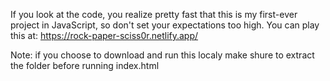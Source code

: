 If you look at the code, you realize pretty fast that this is my first-ever project in JavaScript, so don't set your expectations too high.
You can play this at: https://rock-paper-sciss0r.netlify.app/



Note: if you choose to download and run this localy make shure to extract the folder before running index.html
